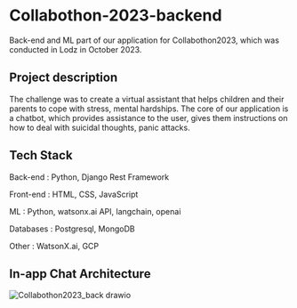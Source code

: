 # Collabothon-2023-backend
Back-end and ML part of our application for Collabothon2023, which was conducted in Lodz in October 2023.

## Project description
The challenge was to create a virtual assistant that helps children and their parents to cope with stress, mental hardships. The core of our application is a chatbot, which provides assistance to the user, gives them instructions on how to deal with suicidal thoughts, panic attacks.


## Tech Stack
Back-end : Python, Django Rest Framework


Front-end : HTML, CSS, JavaScript


ML : Python, watsonx.ai API, langchain, openai


Databases : Postgresql, MongoDB


Other : WatsonX.ai, GCP

## In-app Chat Architecture

![Collabothon2023_back drawio](https://github.com/alexbud1/Collabothon-2023-backend/assets/69623580/8c595053-0151-48a7-a733-6ac347d5f501)

